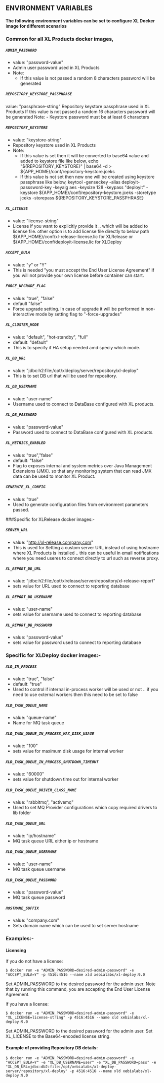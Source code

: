 ## ENVIRONMENT VARIABLES
#### The following environment variables can be set to configure XL Docker image for different scenarios

### Common for all XL Products docker images,

##### `ADMIN_PASSWORD`
- value: "password-value"
- Admin user password used in XL Products
- Note: 
    - If this value is not passed a random 8 characters password will be generated

##### `REPOSITORY_KEYSTORE_PASSPHRASE`
value: "passphrase-string" 
Repository keystore passphrase used in XL Products
If this value is not passed a random 16 characters password will be generated
Note: 
    - Keystore password must be at least 6 characters

##### `REPOSITORY_KEYSTORE`
- value: "keystore-string"
- Repository keystore used in XL Products
- Note:    
    - If this value is set then it will be converted to base64 value and added to keystore file like below,
echo "${REPOSITORY_KEYSTORE}" | base64 -d > ${APP_HOME}/conf/repository-keystore.jceks
    - If this value is not set then new one will be created using keystore passphrase like below,
keytool -genseckey -alias deployit-passsword-key -keyalg aes -keysize 128 -keypass "deployit" -keystore ${APP_HOME}/conf/repository-keystore.jceks -storetype jceks -storepass ${REPOSITORY_KEYSTORE_PASSPHRASE}

##### `XL_LICENSE`
- value: "license-string"
- License if you want to explicitly provide it .. which will be added to license file.
other option is to add license file directly to below path 
${APP_HOME}/conf/xl-release-license.lic for XLRelease or ${APP_HOME}/conf/deployit-license.lic for XLDeploy

##### `ACCEPT_EULA`
- value: "y" or "Y"
- This is needed "you must accept the End User License Agreement" if you will not provide your own license before container can start.

##### `FORCE_UPGRADE_FLAG`
- value: "true", "false" 
- default "false" 
- Force upgrade setting. In case of upgrade it will be performed in non-interactive mode by setting flag to "-force-upgrades"

##### `XL_CLUSTER_MODE`
- value: "default", "hot-standby", "full"
- default: "default"
- This is to specify if HA setup needed amd speciy which mode.
    
##### `XL_DB_URL`
- value: "jdbc:h2:file:/opt/xldeploy/server/repository/xl-deploy"
- This is to set DB url that will be used for repository.

##### `XL_DB_USERNAME`
- value: "user-name"
- Username used to connect to DataBase configured with XL products.

##### `XL_DB_PASSWORD`
- value: "password-value"
- Password used to connect to DataBase configured with XL products.
    
##### `XL_METRICS_ENABLED`
- value: "true","false"
- default: "false"
- Flag to exposes internal and system metrics over Java Management Extensions (JMX). so that any monitoring system that can read JMX data can be used to monitor XL Product.
    
##### `GENERATE_XL_CONFIG`
- value: "true"  
- Used to generate configuration files from environment parameters passed.


###Specific for XLRelease docker images:-

##### `SERVER_URL`
- value: "http://xl-release.company.com"
- This is used for Setting a custom server URL instead of using hostname where XL Products is installed .. this can be useful in email notifications where you need useres to connect directly to url such as reverse proxy.
    
##### `XL_REPORT_DB_URL`
- value: "jdbc:h2:file:/opt/xlrelease/server/repository/xl-release-report"
- sets value for URL used to connect to reporting database

##### `XL_REPORT_DB_USERNAME`
- value: "user-name"
- sets value for username used to connect to reporting database
    
##### `XL_REPORT_DB_PASSWORD`
- value: "password-value"
- sets value for password used to connect to reporting database


### Specific for XLDeploy docker images:-

##### `XLD_IN_PROCESS`
- value: "true", "false"
- default: "true"
- Used to control if internal in-process worker will be used or not .. if you need to use external workers then this need to be set to false

##### `XLD_TASK_QUEUE_NAME`
- value: "queue-name"
- Name for MQ task queue

##### `XLD_TASK_QUEUE_IN_PROCESS_MAX_DISK_USAGE`
- value: "100"
- sets value for maximum disk usage for internal worker

##### `XLD_TASK_QUEUE_IN_PROCESS_SHUTDOWN_TIMEOUT`
- value: "60000"
- sets value for shutdown time out for internal worker

##### `XLD_TASK_QUEUE_DRIVER_CLASS_NAME`
- value: "rabbitmq", "activemq"
- Used to set MQ Provider configurations which copy required drivers to lib folder

##### `XLD_TASK_QUEUE_URL`
- value: "ip/hostname"
- MQ task queue URL either ip or hostname

##### `XLD_TASK_QUEUE_USERNAME`
- value: "user-name"
- MQ task queue username

##### `XLD_TASK_QUEUE_PASSWORD`
- value: "password-value"
- MQ task queue password

##### `HOSTNAME_SUFFIX`
- value: "company.com"
- Sets domain name which can be used to set server hostname

### Examples:-

#### Licensing
If you do not have a license:
```
$ docker run -e "ADMIN_PASSWORD=desired-admin-password" -e "ACCEPT_EULA=Y" -p 4516:4516 --name xld xebialabs/xl-deploy:9.0
```
Set ADMIN_PASSWORD to the desired password for the admin user. Note that by running this command, you are accepting the End User License Agreement.

If you have a license:
```
$ docker run -e "ADMIN_PASSWORD=desired-admin-password" -e "XL_LICENSE=license-string" -p 4516:4516 --name xld xebialabs/xl-deploy:9.0
```
Set ADMIN_PASSWORD to the desired password for the admin user. Set XL_LICENSE to the Base64-encoded license string.

#### Example of providing Repository DB details:
```
$ docker run -e "ADMIN_PASSWORD=desired-admin-password" -e "ACCEPT_EULA=Y" -e "XL_DB_USERNAME=user" -e "XL_DB_PASSWORD=pass" -e "XL_DB_URL=jdbc:db2:file:/opt/xebialabs/xl-deploy-server/repository/xl-deploy" -p 4516:4516 --name xld xebialabs/xl-deploy:9.0
```